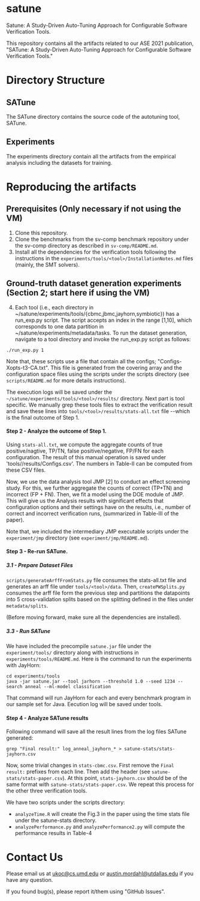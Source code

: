 # satune
Satune: A Study-Driven Auto-Tuning Approach for Configurable Software Verification Tools.

This repository contains all the artifacts related to our ASE 2021 publication, "SATune: A Study-Driven Auto-Tuning Approach for Configurable Software Verification Tools."


# Directory Structure

## SATune

The SATune directory contains the source code of the autotuning tool, SATune.

## Experiments

The experiments directory contain all the artifacts from the empirical analysis including the datasets for training.

# Reproducing the artifacts

## Prerequisites (Only necessary if not using the VM)

1. Clone this repository. 
2. Clone the benchmarks from the sv-comp benchmark repository under the sv-comp directory as described in  `sv-comp/README.md`.
3. Install all the dependencies for the verification tools following the instructions in the `experiments/tools/<tool>/InstallationNotes.md` files (mainly, the SMT solvers).


## Ground-truth dataset generation experiments (Section 2; start here if using the VM)

4. Each tool (i.e., each directory in ~/satune/experiments/tools/{cbmc,jbmc,jayhorn,symbiotic}) has a run_exp.py script. The script accepts an index in the range [1,10], which corresponds to one data partition in ~/satune/experiments/metadata/tasks. To run the dataset generation, navigate to a tool directory and invoke the run_exp.py script as follows: 

```shell
./run_exp.py 1

```

Note that, these scripts use a file that contain all the configs; "Configs-Xopts-t3-CA.txt". This file is generated from the covering array and the configuration space files using the scripts under the scripts directory (see `scripts/README.md` for more details instructions).

The execution logs will be saved under the `~/satune/experiments/tools/<tool>/results/` directory. 
Next part is tool specific. We manually grep these tools files to extract the verification result and save these lines into `tools/<tool>/results/stats-all.txt` file --which is the final outcome of Step 1.

#### Step 2 - Analyze the outcome of Step 1.

Using `stats-all.txt`, we compute the aggregate counts of true positive/nagtive, TP/TN, false positive/negative, FP/FN for each configuration.
The result of this manual operation is saved under 'tools/<tool>/results/Configs.csv'. The numbers in Table-II can be computed from these CSV files.

Now, we use the data analysis tool JMP [2] to conduct an effect screening study. For this, we further aggregate the counts of correct (TP+TN) and incorrect (FP + FN). Then, we fit a model using the DOE module of JMP. This will give us the Analysis results with significant effects that configuration options and their settings have on the results, i.e., number of correct and incorrect verification runs, (summarized in Table-III of the paper).

Note that, we included the intermediary JMP executable scripts under the `experiment/jmp` directory (see `experiment/jmp/README.md`).

#### Step 3 - Re-run SATune.

##### 3.1 - Prepare Dataset Files

`scripts/generateArffFromStats.py` file consumes the stats-all.txt file and generates an arff file under `tools/<tool>/data`.
Then, `createPWSplits.py` consumes the arff file form the previous step and partitions the datapoints into 5 cross-validation splits based on the splitting defined in the files under `metadata/splits`.

(Before moving forward, make sure all the dependencies are installed).

##### 3.3  - Run SATune

We have included the precompile `satune.jar` file under the `experiment/tools/` directory along with instructions in `experiments/tools/README.md`. Here is the command to run the experiments with JayHorn:

```shell
cd experiments/tools
java -jar satune.jar --tool jarhorn --threshold 1.0 --seed 1234 --search anneal --ml-model classification
```

That command will run JayHorn for each and every benchmark program in our sample set for Java. Eecution log will be saved under tools.	


#### Step 4 - Analyze SATune results

Following command will save all the result lines from the log files SATune generated:
```shell
grep "Final result:" log_anneal_jayhorn_* > satune-stats/stats-jayhorn.csv
```

Now, some trivial changes in `stats-cbmc.csv`. First remove the `Final result:` prefixes from each line. Then add the header (see `satune-stats/stats-paper.csv`).
At this point, `stats-jayhorn.csv` should be of the same format with `satune-stats/stats-paper.csv`. We repeat this process for the other three verification tools.


We have two scripts under the scripts directory:

- `analyzeTime.R` will create the Fig.3 in the paper using the time stats file under the satune-stats directory.
- `analyzePerformance.py` and `analyzePerformance2.py` will compute the performance results in Table-4


# Contact Us

Please email us at ukoc@cs.umd.edu or austin.mordahl@utdallas.edu if you have any question.

If you found bug(s), please report it/them using "GitHub Issues".